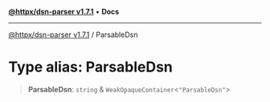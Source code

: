 [**@httpx/dsn-parser v1.7.1**](../README.md) • **Docs**

***

[@httpx/dsn-parser v1.7.1](../README.md) / ParsableDsn

# Type alias: ParsableDsn

> **ParsableDsn**: `string` & `WeakOpaqueContainer`\<`"ParsableDsn"`\>
